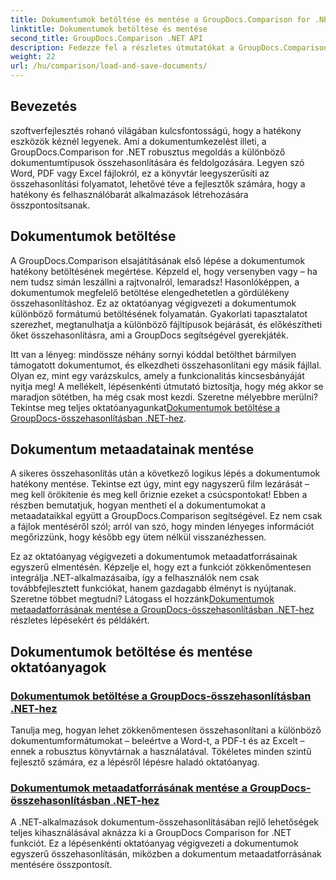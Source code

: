 ```yaml
---
title: Dokumentumok betöltése és mentése a GroupDocs.Comparison for .NET alkalmazásban
linktitle: Dokumentumok betöltése és mentése
second_title: GroupDocs.Comparison .NET API
description: Fedezze fel a részletes útmutatókat a GroupDocs.Comparison for .NET használatáról a dokumentumok hatékony betöltéséhez és mentéséhez. Tökéletes azoknak a fejlesztőknek, akik egyszerűsíteni szeretnék a dokumentumok összehasonlítását.
weight: 22
url: /hu/comparison/load-and-save-documents/
---
```

## Bevezetés

szoftverfejlesztés rohanó világában kulcsfontosságú, hogy a hatékony eszközök kéznél legyenek. Ami a dokumentumkezelést illeti, a GroupDocs.Comparison for .NET robusztus megoldás a különböző dokumentumtípusok összehasonlítására és feldolgozására. Legyen szó Word, PDF vagy Excel fájlokról, ez a könyvtár leegyszerűsíti az összehasonlítási folyamatot, lehetővé téve a fejlesztők számára, hogy a hatékony és felhasználóbarát alkalmazások létrehozására összpontosítsanak.

## Dokumentumok betöltése

A GroupDocs.Comparison elsajátításának első lépése a dokumentumok hatékony betöltésének megértése. Képzeld el, hogy versenyben vagy – ha nem tudsz simán leszállni a rajtvonalról, lemaradsz! Hasonlóképpen, a dokumentumok megfelelő betöltése elengedhetetlen a gördülékeny összehasonlításhoz. Ez az oktatóanyag végigvezeti a dokumentumok különböző formátumú betöltésének folyamatán. Gyakorlati tapasztalatot szerezhet, megtanulhatja a különböző fájltípusok bejárását, és előkészítheti őket összehasonlításra, ami a GroupDocs segítségével gyerekjáték.

Itt van a lényeg: mindössze néhány sornyi kóddal betölthet bármilyen támogatott dokumentumot, és elkezdheti összehasonlítani egy másik fájllal. Olyan ez, mint egy varázskulcs, amely a funkcionalitás kincsesbányáját nyitja meg! A mellékelt, lépésenkénti útmutató biztosítja, hogy még akkor se maradjon sötétben, ha még csak most kezdi. Szeretne mélyebbre merülni? Tekintse meg teljes oktatóanyagunkat[Dokumentumok betöltése a GroupDocs-összehasonlításban .NET-hez](./load-documents/).

## Dokumentum metaadatainak mentése

A sikeres összehasonlítás után a következő logikus lépés a dokumentumok hatékony mentése. Tekintse ezt úgy, mint egy nagyszerű film lezárását – meg kell örökítenie és meg kell őriznie ezeket a csúcspontokat! Ebben a részben bemutatjuk, hogyan mentheti el a dokumentumokat a metaadataikkal együtt a GroupDocs.Comparison segítségével. Ez nem csak a fájlok mentéséről szól; arról van szó, hogy minden lényeges információt megőrizzünk, hogy később egy ütem nélkül visszanézhessen.

Ez az oktatóanyag végigvezeti a dokumentumok metaadatforrásainak egyszerű elmentésén. Képzelje el, hogy ezt a funkciót zökkenőmentesen integrálja .NET-alkalmazásaiba, így a felhasználók nem csak továbbfejlesztett funkciókat, hanem gazdagabb élményt is nyújtanak. Szeretne többet megtudni? Látogass el hozzánk[Dokumentumok metaadatforrásának mentése a GroupDocs-összehasonlításban .NET-hez](./save-documents-metadata-source/) részletes lépésekért és példákért.

## Dokumentumok betöltése és mentése oktatóanyagok
### [Dokumentumok betöltése a GroupDocs-összehasonlításban .NET-hez](./load-documents/)
Tanulja meg, hogyan lehet zökkenőmentesen összehasonlítani a különböző dokumentumformátumokat – beleértve a Word-t, a PDF-t és az Excelt – ennek a robusztus könyvtárnak a használatával. Tökéletes minden szintű fejlesztő számára, ez a lépésről lépésre haladó oktatóanyag.
### [Dokumentumok metaadatforrásának mentése a GroupDocs-összehasonlításban .NET-hez](./save-documents-metadata-source/)
A .NET-alkalmazások dokumentum-összehasonlításában rejlő lehetőségek teljes kihasználásával aknázza ki a GroupDocs Comparison for .NET funkciót. Ez a lépésenkénti oktatóanyag végigvezeti a dokumentumok egyszerű összehasonlításán, miközben a dokumentum metaadatforrásának mentésére összpontosít.